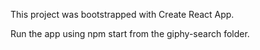 This project was bootstrapped with Create React App.

Run the app using npm start from the giphy-search folder.
